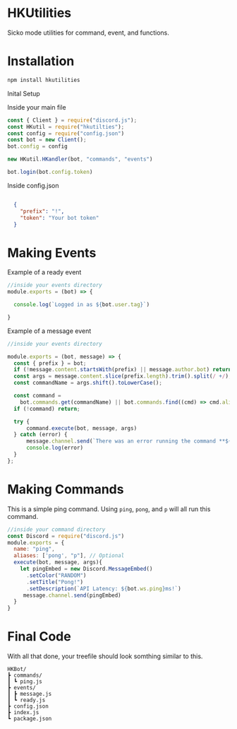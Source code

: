 # HKUtilities
Sicko mode utilities for command, event, and functions.

# Installation

```bash
npm install hkutilities
```

Inital Setup

Inside your main file
```js
const { Client } = require("discord.js");
const HKutil = require("hkutilties");
const config = require("config.json")
const bot = new Client();
bot.config = config

new HKutil.HKandler(bot, "commands", "events")

bot.login(bot.config.token)
```
Inside config.json
```json

  {
    "prefix": "!",
    "token": "Your bot token"
  }
```

# Making Events

Example of a ready event

```js
//inside your events directory
module.exports = (bot) => {

  console.log(`Logged in as ${bot.user.tag}`)

}
```

Example of a message event

```js
//inside your events directory

module.exports = (bot, message) => {
  const { prefix } = bot;
  if (!message.content.startsWith(prefix) || message.author.bot) return;
  const args = message.content.slice(prefix.length).trim().split(/ +/);
  const commandName = args.shift().toLowerCase();

  const command =
    bot.commands.get(commandName) || bot.commands.find((cmd) => cmd.aliases && cmd.aliases.includes(commandName));
  if (!command) return;

  try {
      command.execute(bot, message, args)
  } catch (error) {
      message.channel.send(`There was an error running the command **${command.name}**`)
      console.log(error)
  }
};
```

# Making Commands

This is a simple ping command. Using `ping`, `pong`, and `p` will all run this command.

```js
//inside your command directory
const Discord = require("discord.js")
module.exports = {
  name: "ping",
  aliases: ['pong', "p"], // Optional
  execute(bot, message, args){
    let pingEmbed = new Discord.MessageEmbed()
      .setColor("RANDOM")
      .setTitle("Pong!")
      .setDescription(`API Latency: ${bot.ws.ping}ms!`)
     message.channel.send(pingEmbed)
  }
}
```

# Final Code

With all that done, your treefile should look somthing similar to this.

```
HKBot/
┣ commands/
┃ ┗ ping.js
┣ events/
┃ ┣ message.js
┃ ┗ ready.js
┣ config.json
┣ index.js
┗ package.json
```